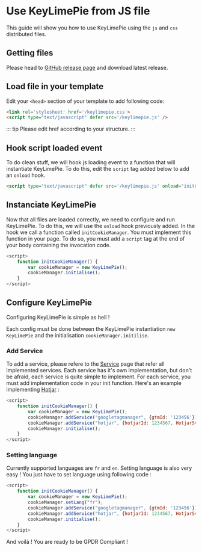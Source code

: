 # Use KeyLimePie from JS file
This guide will show you how to use KeyLimePie using the `js` and `css` distributed files.

## Getting files
Please head to [GitHub release page](https://github.com/mGGk-fr/keylimepie) and download latest release.

## Load file in your template
Edit your `<head>` section of your template to add following code:
```html
<link rel='stylesheet' href='/keylimepie.css'>
<script type="text/javascript" defer src='/keylimepie.js' />
```

::: tip
Please edit href according to your structure.
:::

## Hook script loaded event
To do clean stuff, we will hook js loading event to a function that will instantiate KeyLimePie.
To do this, edit the `script` tag added below to add an `onload` hook.

```html
<script type="text/javascript" defer src='/keylimepie.js' onload="initCookieManager()"/>
```

## Instanciate KeyLimePie
Now that all files are loaded correctly, we need to configure and run KeyLimePie.
To do this, we will use the `onload` hook previously added. In the hook we call a function called `initCookieManager`.
You must implement this function in your page.
To do so, you must add a `script` tag at the end of your body containing the invocation code.

```js
<script>
    function initCookieManager() {
        var cookieManager = new KeyLimePie();
        cookieManager.initialise();
    }
</script>
```

## Configure KeyLimePie
Configuring KeyLimePie is simple as hell !

Each config must be done between the KeyLimePie instantiation `new KeyLimePie` and the initialisation `cookieManager.initilise`.

### Add Service
To add a service, please refere to the [Service](/services/) page that refer all implemented services.
Each service has it's own implementation, but don't be afraid, each service is quite simple to implement.
For each service, you must add implementation code in your init function.
Here's an example implementing [Hotjar](/services/hotjar/) :

```js
<script>
    function initCookieManager() {
        var cookieManager = new KeyLimePie();
        cookieManager.addService("googletagmanager", {gtmId: '123456'});
        cookieManager.addService("hotjar", {hotjarId: 1234567, HotjarSv: 8})
        cookieManager.initialise();
    }
</script>
```

### Setting language
Currently supported languages are `fr` and `en`.
Setting language is also very easy ! You just have to set language using following code :
```js
<script>
    function initCookieManager() {
        var cookieManager = new KeyLimePie();
        cookieManager.setLang("fr");
        cookieManager.addService("googletagmanager", {gtmId: '123456'});
        cookieManager.addService("hotjar", {hotjarId: 1234567, HotjarSv: 8})
        cookieManager.initialise();
    }
</script>
```

And voilà ! You are ready to be GPDR Compliant !